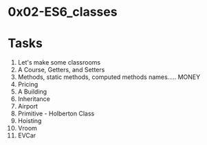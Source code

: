 # 0x02-ES6_classes

#  Tasks

1. Let's make some classrooms 
2. A Course, Getters, and Setters 
3. Methods, static methods, computed methods names..... MONEY 
4. Pricing 
5. A Building 
6. Inheritance 
7. Airport 
8. Primitive - Holberton Class 
9. Hoisting 
10. Vroom 
11. EVCar 

